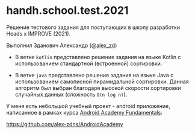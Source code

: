 # handh.school.test.2021

Решение тестового задания для поступающих в школу разработки Heads x IMPROVE (2021).

Выполнил Зданович Александр ([@alex_zd](https://t.me/alex_zd))

- В ветке `kotlin` представлено решение задания на языке Kotlin с использованием стандартной (встроенной) сортировки. 

- В ветке `java` представлено решение задания на языке Java с использованием самописной пирамидальной сортировки. Данная алгоритм был выбран благодаря высокой скорости сортировки случайных данных (сложность `O(n log n)`). 

У меня есть небольшой учебный проект - android приложение, написанное в рамках курса [Android Academy Fundamentals](https://android-academy-global.github.io/):

https://github.com/alex-zdns/AndroidAcademy
